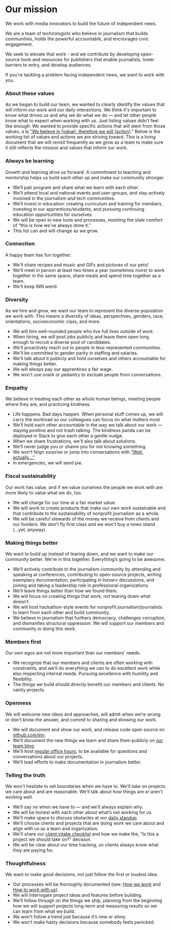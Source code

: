 # Our mission

We work with media innovators to build the future of independent news.

We are a team of technologists who believe in journalism that builds communities, holds the powerful accountable, and encourages civic engagement.

We seek to elevate that work - and we contribute by developing open-source tools and resources for publishers that enable journalists, lower barriers to entry, and develop audiences.

If you're tackling a problem facing independent news, we want to work with you.


### About these values
As we began to build our team, we wanted to clearly identify the values that will inform our work and our daily interactions. We think it's important to know what drives us and why we do what we do — and let other people know what to expect when working with us. Just listing values didn't feel like enough: We wanted to provide specific actions that will stem from those values, a la ["We believe in [value], therefore we will [action]](http://kerrizor.com/blog/2014/08/11/why-your-coworker-is-a-jerk/)." Below is the working list of values and actions we are striving toward. This is a living document that we will revisit frequently as we grow as a team to make sure it still reflects the mission and values that inform our work.

### Always be learning
Growth and learning drive us forward. A commitment to teaching and mentorship helps us build each other up and make our community stronger.

- We’ll pair program and share what we learn with each other.
- We’ll attend local and national events and user-groups, and stay actively involved in the journalism and tech communities.
- We’ll invest in education: creating curriculum and training for members, investing in our apprentices/students, and pursuing continuing education opportunities for ourselves.
- We will be open to new tools and processes, resisting the stale comfort of “this is how we’ve always done it.”
- This list can and will change as we grow.


### Connection
A happy team has fun together.

- We'll share recipes and music and GIFs and pictures of our pets!
- We'll meet in person at least two times a year (sometimes more) to work together in the same space, share meals and spend time together as a team.
- We'll keep INN weird.

### Diversity
As we hire and grow, we want our team to represent the diverse population we work with. This means a diversity of ideas, perspectives, genders, race, orientations, socioeconomic class, and more.

- We will hire well-rounded people who live full lives outside of work.
- When hiring, we will post jobs publicly and leave them open long enough to recruit a diverse pool of candidates.
- We'll proactively reach out to people in less-represented communities.
- We'll be committed to gender parity in staffing and salaries.
- We'll talk about it publicly and hold ourselves and others accountable for making things better.
- We will always pay our apprentices a fair wage.
- We won't use snark or pedantry to exclude people from conversations.


### Empathy
We believe in treating each other as whole human beings, meeting people where they are, and practicing kindness.

- Life happens. Bad days happen. When personal stuff comes up, we will carry the workload so our colleagues can focus on what matters most
- We'll hold each other accountable in the way we talk about our work — staying positive and not trash talking. The kindness panda can be deployed in Slack to give each other a gentle nudge.
- When we share frustrations, we'll also talk about solutions.
- We’ll never judge you or shame you for not knowing something.
- We won’t feign surprise or jump into conversations with [“Well, actually...”](https://www.hackerschool.com/manual#sub-sec-social-rules)
- In emergencies, we will send pie.

### Fiscal sustainability
Our work has value, and if we value ourselves the people we work with are more likely to value what we do, too.

- We will charge for our time at a fair market value.
- We will work to create products that make our own work sustainable and that contribute to the sustainability of nonprofit journalism as a whole.
- We will be careful stewards of the money we receive from clients and our funders. We don't fly first class and we won't buy a news island (...yet, anyway).


### Making things better
We want to build up instead of tearing down, and we want to make our community better. We're in this together. Everything’s going to be awesome.

- We’ll actively contribute to the journalism community by attending and speaking at conferences, contributing to open-source projects, writing exemplary documentation, participating in listserv discussions, and joining and taking a leadership role in professional organizations.
- We’ll leave things better than how we found them.
- We will focus on creating things that work, not tearing down what doesn’t.
- We will host hackathon-style events for nonprofit journalism/journalists to learn from each other and build community.
- We believe in journalism that furthers democracy, challenges corruption, and dismantles structural oppression. We will support our members and community in doing this work.


### Members first
Our own egos are not more important than our members' needs.

- We recognize that our members and clients are often working with constraints, and we'll do everything we can to do excellent work while also respecting internal needs. Pursuing excellence with humility and flexibility.
- The things we build should directly benefit our members and clients. No vanity projects.


### Openness
We will welcome new ideas and approaches, will admit when we’re wrong or don’t know the answer, and commit to sharing and showing our work.

- We will document and show our work, and release code open source on [github.com/inn](http://github.com/inn).
- We’ll document the new things we learn and share them publicly on [our team blog](http://labs.inn.org).
- We'll host [regular office hours](/projects/office-hours), to be available for questions and conversations about our projects.
- We’ll lead efforts to make documentation in journalism better.


### Telling the truth
We won't hesitate to set boundaries when we have to. We'll take on projects we care about and are reasonable. We'll talk about how things are or aren’t working well.

- We’ll say no when we have to — and we’ll always explain why.
- We will be honest with each other about what’s not working for us.
- We’ll make space to discuss obstacles at our [daily standup](/how-we-work/meetings.md).
- We’ll choose clients and projects that are doing work we care about and align with us as a team and organization.
- We'll share our [client intake checklist](/how-to-work-with-us/intake-procedure.md) and how we make the, “Is this a project we should take on?” decision.
- We will be clear about our time tracking, so clients always know what they are paying for.


### Thoughtfulness
We want to make good decisions, not just follow the first or loudest idea.

- Our processes will be thoroughly documented (see: [How we work](/how-we-work) and [How to work with us](/how-to-work-with-us)).
- We will interrogate project ideas and features before building.
- We’ll follow through on the things we ship, planning from the beginning how we will support projects long-term and measuring results so we can learn from what we build.
- We won’t follow a trend just because it’s new or shiny.
- We won’t make hasty decisions because somebody feels panicked.
